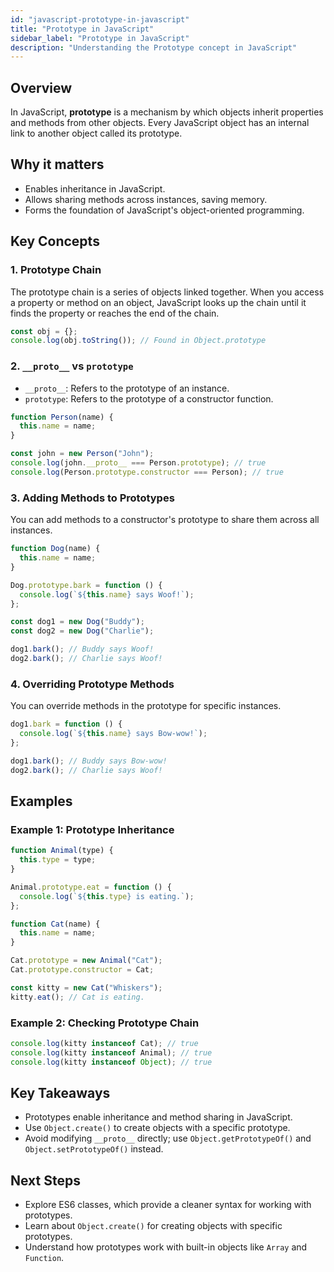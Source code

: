 ```yaml
---
id: "javascript-prototype-in-javascript"
title: "Prototype in JavaScript"
sidebar_label: "Prototype in JavaScript"
description: "Understanding the Prototype concept in JavaScript"
---
```


## Overview

In JavaScript, **prototype** is a mechanism by which objects inherit properties and methods from other objects. Every JavaScript object has an internal link to another object called its prototype.

## Why it matters

- Enables inheritance in JavaScript.
- Allows sharing methods across instances, saving memory.
- Forms the foundation of JavaScript's object-oriented programming.

## Key Concepts

### 1. Prototype Chain

The prototype chain is a series of objects linked together. When you access a property or method on an object, JavaScript looks up the chain until it finds the property or reaches the end of the chain.

```javascript
const obj = {};
console.log(obj.toString()); // Found in Object.prototype
```

### 2. `__proto__` vs `prototype`

- `__proto__`: Refers to the prototype of an instance.
- `prototype`: Refers to the prototype of a constructor function.

```javascript
function Person(name) {
  this.name = name;
}

const john = new Person("John");
console.log(john.__proto__ === Person.prototype); // true
console.log(Person.prototype.constructor === Person); // true
```

### 3. Adding Methods to Prototypes

You can add methods to a constructor's prototype to share them across all instances.

```javascript
function Dog(name) {
  this.name = name;
}

Dog.prototype.bark = function () {
  console.log(`${this.name} says Woof!`);
};

const dog1 = new Dog("Buddy");
const dog2 = new Dog("Charlie");

dog1.bark(); // Buddy says Woof!
dog2.bark(); // Charlie says Woof!
```

### 4. Overriding Prototype Methods

You can override methods in the prototype for specific instances.

```javascript
dog1.bark = function () {
  console.log(`${this.name} says Bow-wow!`);
};

dog1.bark(); // Buddy says Bow-wow!
dog2.bark(); // Charlie says Woof!
```

## Examples

### Example 1: Prototype Inheritance

```javascript
function Animal(type) {
  this.type = type;
}

Animal.prototype.eat = function () {
  console.log(`${this.type} is eating.`);
};

function Cat(name) {
  this.name = name;
}

Cat.prototype = new Animal("Cat");
Cat.prototype.constructor = Cat;

const kitty = new Cat("Whiskers");
kitty.eat(); // Cat is eating.
```

### Example 2: Checking Prototype Chain

```javascript
console.log(kitty instanceof Cat); // true
console.log(kitty instanceof Animal); // true
console.log(kitty instanceof Object); // true
```

## Key Takeaways

- Prototypes enable inheritance and method sharing in JavaScript.
- Use `Object.create()` to create objects with a specific prototype.
- Avoid modifying `__proto__` directly; use `Object.getPrototypeOf()` and `Object.setPrototypeOf()` instead.

## Next Steps

- Explore ES6 classes, which provide a cleaner syntax for working with prototypes.
- Learn about `Object.create()` for creating objects with specific prototypes.
- Understand how prototypes work with built-in objects like `Array` and `Function`.

